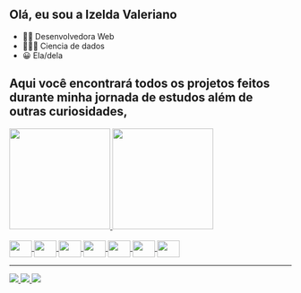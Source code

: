 ## Olá, eu sou a Izelda Valeriano
- 👩‍💻 Desenvolvedora Web 
- 👩🏽‍🎓 Ciencia de dados
- 😀 Ela/dela 

## Aqui você encontrará todos os projetos feitos durante minha jornada de estudos além de outras curiosidades,

<div align="baseline">
  <a href="https://github.com/IZELDAVALERIANO">
  <img height="180em" src="https://github-readme-stats.vercel.app/api?username=IZELDAVALERIANO&show_icons=true&theme=radical&include_all_commits=true&count_private=true"/>
  <img height="180em" src="https://github-readme-stats.vercel.app/api/top-langs/?username=IZELDAVALERIANO&layout=compact&langs_count=7&theme=radical"/>
<div style="display: inline_block"><br>
    <img align="center" height="30" width="40" src="https://cdn.jsdelivr.net/gh/devicons/devicon/icons/html5/html5-original.svg" />
    <img align="center" height="30" width="40" src="https://cdn.jsdelivr.net/gh/devicons/devicon/icons/css3/css3-original.svg" />
    <img align="center" height="30" width="40" src="https://cdn.jsdelivr.net/gh/devicons/devicon/icons/javascript/javascript-original.svg" />
    <img align="center" height="30" width="40" src="https://cdn.jsdelivr.net/gh/devicons/devicon/icons/react/react-original-wordmark.svg" />
    <img align="center" height="30" width="40" src="https://cdn.jsdelivr.net/gh/devicons/devicon/icons/mysql/mysql-original-wordmark.svg" />
    <img align="center" height="30" width="40" src="https://cdn.jsdelivr.net/gh/devicons/devicon/icons/nodejs/nodejs-original.svg" />
    <img align="center" height="30" width="40" src="https://cdn.jsdelivr.net/gh/devicons/devicon/icons/python/python-original.svg" />
</div>
    <hr>
    <div>
      <a href="https://www.linkedin.com/in/izelda-valeriano/" target="_blank"><img src="https://img.shields.io/badge/LinkedIn-0077B5?   style=for-the-badge&logo=linkedin&logoColor=white">
        <a href="mailto:zel.valeriano@gmail.com"><img src="https://img.shields.io/badge/Gmail-D14836?style=for-the-badge&logo=gmail&logoColor=white">
      <a href="https://discord.gg/GsAH8kQR" target="_blank"><img src="https://img.shields.io/badge/Discord-7289DA?style=for-the-badge&logo=discord&logoColor=white">
    </div>
    
